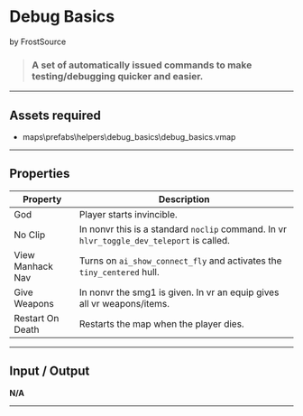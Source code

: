 # Debug Basics
by FrostSource

> ### A set of automatically issued commands to make testing/debugging quicker and easier.

---

## Assets required

- maps\prefabs\helpers\debug_basics\debug_basics.vmap

---

## Properties

| Property | Description |
| - | - |
| God | Player starts invincible.
| No Clip | In nonvr this is a standard `noclip` command. In vr `hlvr_toggle_dev_teleport` is called.
| View Manhack Nav | Turns on `ai_show_connect_fly` and activates the `tiny_centered` hull.
| Give Weapons | In nonvr the smg1 is given. In vr an equip gives all vr weapons/items.
| Restart On Death | Restarts the map when the player dies.

---

## Input / Output

**N/A**

---
